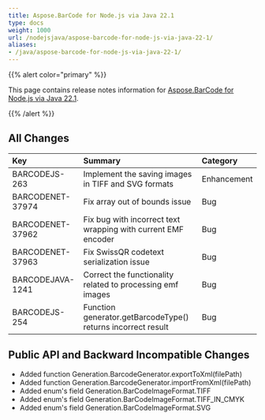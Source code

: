 ```yaml
---
title: Aspose.BarCode for Node.js via Java 22.1
type: docs
weight: 1000
url: /nodejsjava/aspose-barcode-for-node-js-via-java-22-1/
aliases:
- /java/aspose-barcode-for-node-js-via-java-22-1/
---
```


{{% alert color="primary" %}} 

This page contains release notes information for [Aspose.BarCode for Node.js via Java 22.1](https://downloads.aspose.com/barcode/nodejs/new-releases/aspose.barcode-for-node.js-via-java-22.1/).

{{% /alert %}} 
## **All Changes**

|**Key**|**Summary**|**Category**|
| :- | :- | :- |
|BARCODEJS-263|Implement the saving images in TIFF and SVG formats|Enhancement|
|BARCODENET-37974|Fix array out of bounds issue|Bug|
|BARCODENET-37962|Fix bug with incorrect text wrapping with current EMF encoder|Bug|
|BARCODENET-37963|Fix SwissQR codetext serialization issue|Bug|
|BARCODEJAVA-1241|Correct the functionality related to processing emf images|Bug|
|BARCODEJS-254|Function generator.getBarcodeType() returns incorrect result|Bug|

## **Public API and Backward Incompatible Changes**
- Added function Generation.BarcodeGenerator.exportToXml(filePath)
- Added function Generation.BarcodeGenerator.importFromXml(filePath)
- Added enum's field Generation.BarCodeImageFormat.TIFF
- Added enum's field Generation.BarCodeImageFormat.TIFF_IN_CMYK
- Added enum's field Generation.BarCodeImageFormat.SVG